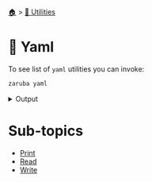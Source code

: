 <!--startTocHeader-->
[🏠](../../README.md) > [🔧 Utilities](../README.md)
# 🍠 Yaml
<!--endTocHeader-->

To see list of `yaml` utilities you can invoke:

<!--startCode-->
```bash
zaruba yaml
```

<details>
<summary>Output</summary>

```````
YAML utilities

Usage:
  zaruba yaml [command]

Available Commands:
  print       Print obj as YAML
  read        Read yaml from file
  write       Write obj to file as YAML

Flags:
  -h, --help   help for yaml

Use "zaruba yaml [command] --help" for more information about a command.
```````
</details>
<!--endCode-->

<!--startTocSubTopic-->
# Sub-topics
* [Print](print.md)
* [Read](read.md)
* [Write](write.md)
<!--endTocSubTopic-->